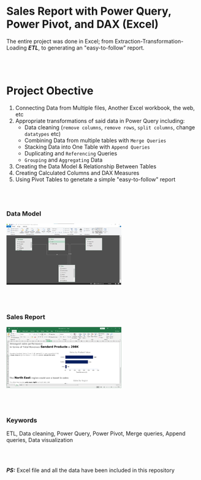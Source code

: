 # Sales Report with Power Query, Power Pivot, and DAX (Excel)
The entire project was done in Excel; from Extraction-Transformation-Loading **_ETL_**, to generating an "easy-to-follow" report.


&nbsp;&nbsp;  
&nbsp;&nbsp;  


# Project Obective

1.	Connecting Data from Multiple files, Another Excel workbook, the web, etc
2.	Appropriate transformations of said data in Power Query including:
    * Data cleaning (`remove columns`, `remove rows`, `split columns`, change `datatypes` etc)
    * Combining Data from multiple tables with `Merge Queries`
    * Stacking Data into One Table with `Append Queries`
    * Duplicating and `Referencing` Queries
    * `Grouping` and `Aggregating` Data
4.	Creating the Data Model & Relationship Between Tables
5.	Creating Calculated Columns and DAX Measures
7.	Using Pivot Tables to genetate a simple "easy-to-follow" report



&nbsp;&nbsp;  
&nbsp;&nbsp;  



### Data Model
<img
  src="https://github.com/EnuelOB-1/Portfolio-projects/blob/main/Sales-report%20with%20Power%20Query%2C%20Power%20Pivot%2C%20and%20DAX%20(Excel)/Data%20model.jpg"
  alt="Data Model"
  title="Data Model"
  style="display: inline-block; margin: 0 auto; max-width: 300px">

&nbsp;&nbsp;  
&nbsp;&nbsp;  



### Sales Report
<img
  src="https://github.com/EnuelOB-1/Portfolio-projects/blob/main/Sales-report%20with%20Power%20Query%2C%20Power%20Pivot%2C%20and%20DAX%20(Excel)/Report.jpg"
  alt="Sales Report"
  title="Sales Report"
  style="display: inline-block; margin: 0 auto; max-width: 300px">


&nbsp;&nbsp;  
&nbsp;&nbsp;  


### Keywords
ETL, Data cleaning, Power Query, Power Pivot, Merge queries, Append queries, Data visualization

&nbsp;&nbsp;  
&nbsp;&nbsp;  




**_PS:_** Excel file and all the data have been included in this repository
